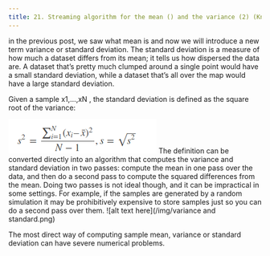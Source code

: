 ```yaml
---
title: 21. Streaming algorithm for the mean () and the variance (2) (Knuth, Welford). Show with an example why the running mean formula is preferable to the definition formula.
---
```

in the previous post, we saw what mean is and now we will introduce a new term variance or standard deviation.
The standard deviation is a measure of how much a dataset differs from its mean; it tells us how dispersed the data are. A dataset that’s pretty much clumped around a single point would have a small standard deviation, while a dataset that’s all over the map would have a large standard deviation.

Given a sample x1,…,xN , the standard deviation is defined as the square root of the variance:
      
 ![alt text here](/img/variance.png) 
 The definition can be converted directly into an algorithm that computes the variance and standard deviation in two passes: compute the mean in one pass over the data, and then do a second pass to compute the squared differences from the mean. Doing two passes is not ideal though, and it can be impractical in some settings. For example, if the samples are generated by a random simulation it may be prohibitively expensive to store samples just so you can do a second pass over them.
  ![alt text here](/img/variance and standard.png)

                        
      
The most direct way of computing sample mean, variance or standard deviation can have severe numerical problems. 
